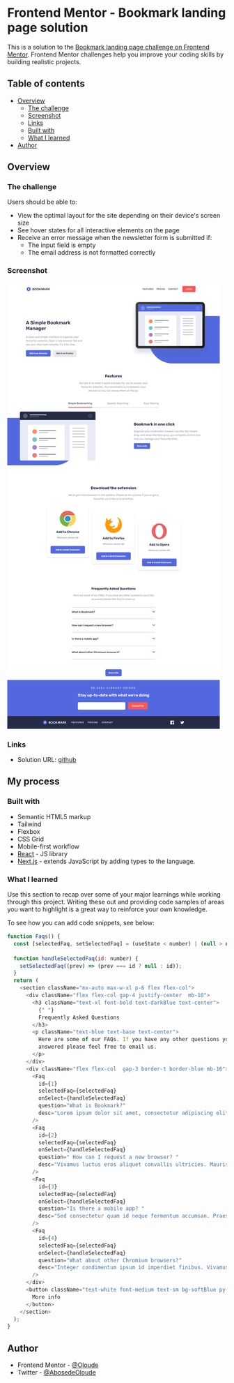 # Frontend Mentor - Bookmark landing page solution

This is a solution to the [Bookmark landing page challenge on Frontend Mentor](https://www.frontendmentor.io/challenges/bookmark-landing-page-5d0b588a9edda32581d29158). Frontend Mentor challenges help you improve your coding skills by building realistic projects.

## Table of contents

- [Overview](#overview)
  - [The challenge](#the-challenge)
  - [Screenshot](#screenshot)
  - [Links](#links)
  - [Built with](#built-with)
  - [What I learned](#what-i-learned)
- [Author](#author)

## Overview

### The challenge

Users should be able to:

- View the optimal layout for the site depending on their device's screen size
- See hover states for all interactive elements on the page
- Receive an error message when the newsletter form is submitted if:
  - The input field is empty
  - The email address is not formatted correctly

### Screenshot

![](./public/preview.png)

### Links

- Solution URL: [github](https://github.com)

## My process

### Built with

- Semantic HTML5 markup
- Tailwind
- Flexbox
- CSS Grid
- Mobile-first workflow
- [React](https://reactjs.org/) - JS library
- [Next.js](https://www.typescriptlang.org/) - extends JavaScript by adding types to the language.

### What I learned

Use this section to recap over some of your major learnings while working through this project. Writing these out and providing code samples of areas you want to highlight is a great way to reinforce your own knowledge.

To see how you can add code snippets, see below:

```js
function Faqs() {
  const [selectedFaq, setSelectedFaq] = (useState < number) | (null > null);

  function handleSelectedFaq(id: number) {
    setSelectedFaq((prev) => (prev === id ? null : id));
  }
  return (
    <section className="mx-auto max-w-xl p-6 flex flex-col">
      <div className="flex flex-col gap-4 justify-center  mb-10">
        <h3 className="text-xl font-bold text-darkBlue text-center">
          {" "}
          Frequently Asked Questions
        </h3>
        <p className="text-blue text-base text-center">
          Here are some of our FAQs. If you have any other questions you’d like
          answered please feel free to email us.
        </p>
      </div>
      <div className="flex flex-col  gap-3 border-t border-blue mb-16">
        <Faq
          id={1}
          selectedFaq={selectedFaq}
          onSelect={handleSelectedFaq}
          question="What is Bookmark?"
          desc="Lorem ipsum dolor sit amet, consectetur adipiscing elit. Fusce tincidunt justo eget ultricies fringilla. Phasellus blandit ipsum quis quam ornare mattis."
        />
        <Faq
          id={2}
          selectedFaq={selectedFaq}
          onSelect={handleSelectedFaq}
          question=" How can I request a new browser? "
          desc="Vivamus luctus eros aliquet convallis ultricies. Mauris augue massa, ultricies non ligula. Suspendisse imperdiet. Vivamus luctus eros aliquet convallis ultricies. Mauris augue massa, ultricies non ligula. Suspendisse imperdie tVivamus luctus eros aliquet convallis ultricies. Mauris augue massa, ultricies non ligula. Suspendisse imperdiet."
        />
        <Faq
          id={3}
          selectedFaq={selectedFaq}
          onSelect={handleSelectedFaq}
          question="Is there a mobile app? "
          desc="Sed consectetur quam id neque fermentum accumsan. Praesent luctus vestibulum dolor, ut condimentum urna vulputate eget. Cras in ligula quis est pharetra mattis sit amet pharetra purus. Sed sollicitudin ex et ultricies bibendum."
        />
        <Faq
          id={4}
          selectedFaq={selectedFaq}
          onSelect={handleSelectedFaq}
          question="What about other Chromium browsers?"
          desc="Integer condimentum ipsum id imperdiet finibus. Vivamus in placerat mi, at euismod dui. Aliquam vitae neque eget nisl gravida pellentesque non ut velit."
        />
      </div>
      <button className="text-white font-medium text-sm bg-softBlue py-3 px-5 rounded-md self-center">
        More info
      </button>
    </section>
  );
}
```

## Author

- Frontend Mentor - [@Oloude](https://www.frontendmentor.io/profile/Oloude)
- Twitter - [@AbosedeOloude](https://www.twitter.com/AbosedeOloude)
